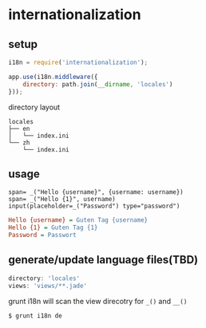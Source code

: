 # internationalization

## setup

```javascript
i18n = require('internationalization');

app.use(i18n.middleware({
    directory: path.join(__dirname, 'locales')
}));
```

directory layout

```
locales
├── en
│   └── index.ini
└── zh
    └── index.ini
```

## usage

```jade
span= _("Hello {username}", {username: username})
span= _("Hello {1}", username)
input(placeholder=_("Password") type="password")
```

```ini
Hello {username} = Guten Tag {username}
Hello {1} = Guten Tag {1}
Password = Passwort
```

## generate/update language files(TBD)

```javascript
directory: 'locales'
views: 'views/**.jade'
```

grunt i18n will scan the view direcotry for `_()` and `__()`

```sh
$ grunt i18n de
```
